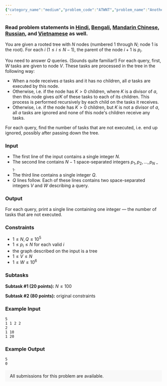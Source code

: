 ```yaml
---
{"category_name":"medium","problem_code":"ATWNT","problem_name":"Another Tree with Number Theory","problemComponents":{"constraints":"","constraintsState":false,"subtasks":"","subtasksState":false,"inputFormat":"","inputFormatState":false,"outputFormat":"","outputFormatState":false,"sampleTestCases":{"0":{"id":1,"input":"5\r\n1 1 2 2\r\n2\r\n1 10\r\n1 20","output":"5\r\n0","explanation":"","isDeleted":false}}},"video_editorial_url":"https://youtu.be/EvQo8UNGM8E","languages_supported":{"0":"CPP14","1":"C","2":"JAVA","3":"PYTH 3.6","4":"CPP17","5":"PYTH","6":"PYP3","7":"CS2","8":"ADA","9":"PYPY","10":"TEXT","11":"PAS fpc","12":"NODEJS","13":"RUBY","14":"PHP","15":"GO","16":"HASK","17":"TCL","18":"PERL","19":"SCALA","20":"LUA","21":"kotlin","22":"BASH","23":"JS","24":"LISP sbcl","25":"rust","26":"PAS gpc","27":"BF","28":"CLOJ","29":"R","30":"D","31":"CAML","32":"FORT","33":"ASM","34":"swift","35":"FS","36":"WSPC","37":"LISP clisp","38":"SQL","39":"SCM guile","40":"PERL6","41":"ERL","42":"CLPS","43":"ICK","44":"NICE","45":"PRLG","46":"ICON","47":"COB","48":"SCM chicken","49":"PIKE","50":"SCM qobi","51":"ST","52":"SQLQ","53":"NEM"},"max_timelimit":1,"source_sizelimit":50000,"problem_author":"dimash241","problem_tester":"","date_added":"29-12-2020","tags":{"0":"depth","1":"dimash241","2":"feb21","3":"graphs","4":"medium","5":"sieve","6":"trees","7":"vichitr"},"problem_difficulty_level":"Medium","best_tag":"Depth First Search","editorial_url":"https://discuss.codechef.com/problems/ATWNT","time":{"view_start_date":1104528600,"submit_start_date":1104528600,"visible_start_date":1104528600,"end_date":1735669800},"is_direct_submittable":false,"problemDiscussURL":"https://discuss.codechef.com/search?q=ATWNT","is_proctored":false,"visitedContests":{},"layout":"problem"}
---
```

### Read problem statements in [Hindi](https://www.codechef.com/download/translated/FEB21/hindi/ATWNT.pdf), [Bengali](https://www.codechef.com/download/translated/FEB21/bengali/ATWNT.pdf), [Mandarin Chinese](https://www.codechef.com/download/translated/FEB21/mandarin/ATWNT.pdf), [Russian](https://www.codechef.com/download/translated/FEB21/russian/ATWNT.pdf), and [Vietnamese](https://www.codechef.com/download/translated/FEB21/vietnamese/ATWNT.pdf) as well.

You are given a rooted tree with $N$ nodes (numbered $1$ through $N$; node $1$ is the root). For each $i$ ($1 \le i \le N-1$), the parent of the node $i+1$ is $p_i$.

You need to answer $Q$ queries. (Sounds quite familiar!) For each query, first, $W$ tasks are given to node $V$. These tasks are processed in the tree in the following way:
- When a node receives $a$ tasks and it has no children, all $a$ tasks are executed by this node.
- Otherwise, i.e. if the node has $K \gt 0$ children, where $K$ is a divisor of $a$, then this node gives $a/K$ of these tasks to each of its children. This process is performed recursively by each child on the tasks it receives.
- Otherwise, i.e. if the node has $K \gt 0$ children, but $K$ is not a divisor of $a$, all $a$ tasks are ignored and none of this node's children receive any tasks.

For each query, find the number of tasks that are not executed, i.e. end up ignored, possibly after passing down the tree.

### Input
- The first line of the input contains a single integer $N$.
- The second line contains $N-1$ space-separated integers $p_1, p_2, \ldots, p_{N-1}$.
- The third line contains a single integer $Q$.
- $Q$ lines follow. Each of these lines contains two space-separated integers $V$ and $W$ describing a query.

### Output
For each query, print a single line containing one integer ― the number of tasks that are not executed.

### Constraints
- $1 \leq N, Q \leq 10^5$
- $1 \le p_i \le N$ for each valid $i$
- the graph described on the input is a tree
- $1 \leq V \leq N$
- $1 \leq W \leq 10^6$

### Subtasks
**Subtask #1 (20 points):** $N \leq 100$

**Subtask #2 (80 points):** original constraints

### Example Input
```
5
1 1 2 2
2
1 10
1 20
```

### Example Output
```
5
0
```

<aside style='background: #f8f8f8;padding: 10px 15px;'><div>All submissions for this problem are available.</div></aside>